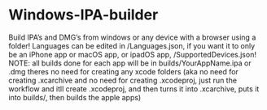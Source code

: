 # Windows-IPA-builder
Build IPA’s and DMG’s from windows or any device with a browser using a folder! Languages can be edited in /Languages.json, if you want it to only be an iPhone app or macOS app, or ipadOS app, /SupportedDevices.json!
NOTE: all builds done for each app will be in builds/YourAppName.ipa or .dmg
theres no need for creating any xcode folders (aka no need for creating .xcarchive and no need for creating .xcodeproj, just run the workflow and itll create .xcodeproj, and then turns it into .xcarchive, puts it into builds/, then builds the apple apps)
